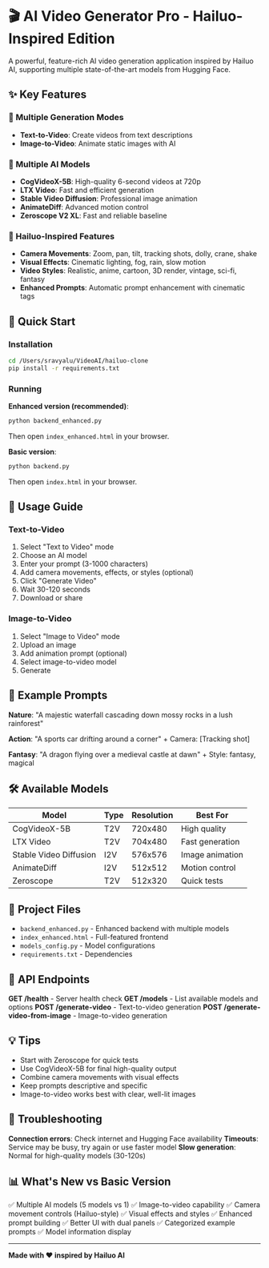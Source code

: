 # 🎬 AI Video Generator Pro - Hailuo-Inspired Edition

A powerful, feature-rich AI video generation application inspired by Hailuo AI, supporting multiple state-of-the-art models from Hugging Face.

## ✨ Key Features

### 🎯 Multiple Generation Modes
- **Text-to-Video**: Create videos from text descriptions
- **Image-to-Video**: Animate static images with AI

### 🤖 Multiple AI Models
- **CogVideoX-5B**: High-quality 6-second videos at 720p
- **LTX Video**: Fast and efficient generation
- **Stable Video Diffusion**: Professional image animation
- **AnimateDiff**: Advanced motion control
- **Zeroscope V2 XL**: Fast and reliable baseline

### 🎥 Hailuo-Inspired Features
- **Camera Movements**: Zoom, pan, tilt, tracking shots, dolly, crane, shake
- **Visual Effects**: Cinematic lighting, fog, rain, slow motion
- **Video Styles**: Realistic, anime, cartoon, 3D render, vintage, sci-fi, fantasy
- **Enhanced Prompts**: Automatic prompt enhancement with cinematic tags

## 🚀 Quick Start

### Installation

```bash
cd /Users/sravyalu/VideoAI/hailuo-clone
pip install -r requirements.txt
```

### Running

**Enhanced version (recommended)**:
```bash
python backend_enhanced.py
```
Then open `index_enhanced.html` in your browser.

**Basic version**:
```bash
python backend.py
```
Then open `index.html` in your browser.

## 📖 Usage Guide

### Text-to-Video
1. Select "Text to Video" mode
2. Choose an AI model
3. Enter your prompt (3-1000 characters)
4. Add camera movements, effects, or styles (optional)
5. Click "Generate Video"
6. Wait 30-120 seconds
7. Download or share

### Image-to-Video
1. Select "Image to Video" mode
2. Upload an image
3. Add animation prompt (optional)
4. Select image-to-video model
5. Generate

## 🎯 Example Prompts

**Nature**: "A majestic waterfall cascading down mossy rocks in a lush rainforest"

**Action**: "A sports car drifting around a corner" + Camera: [Tracking shot]

**Fantasy**: "A dragon flying over a medieval castle at dawn" + Style: fantasy, magical

## 🛠️ Available Models

| Model | Type | Resolution | Best For |
|-------|------|------------|----------|
| CogVideoX-5B | T2V | 720x480 | High quality |
| LTX Video | T2V | 704x480 | Fast generation |
| Stable Video Diffusion | I2V | 576x576 | Image animation |
| AnimateDiff | I2V | 512x512 | Motion control |
| Zeroscope | T2V | 512x320 | Quick tests |

## 📁 Project Files

- `backend_enhanced.py` - Enhanced backend with multiple models
- `index_enhanced.html` - Full-featured frontend
- `models_config.py` - Model configurations
- `requirements.txt` - Dependencies

## 🔧 API Endpoints

**GET /health** - Server health check
**GET /models** - List available models and options
**POST /generate-video** - Text-to-video generation
**POST /generate-video-from-image** - Image-to-video generation

## 💡 Tips

- Start with Zeroscope for quick tests
- Use CogVideoX-5B for final high-quality output
- Combine camera movements with visual effects
- Keep prompts descriptive and specific
- Image-to-video works best with clear, well-lit images

## 🐛 Troubleshooting

**Connection errors**: Check internet and Hugging Face availability
**Timeouts**: Service may be busy, try again or use faster model
**Slow generation**: Normal for high-quality models (30-120s)

## 📊 What's New vs Basic Version

✅ Multiple AI models (5 models vs 1)
✅ Image-to-video capability
✅ Camera movement controls (Hailuo-style)
✅ Visual effects and styles
✅ Enhanced prompt building
✅ Better UI with dual panels
✅ Categorized example prompts
✅ Model information display

---

**Made with ❤️ inspired by Hailuo AI**
